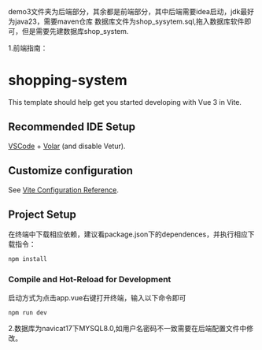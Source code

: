 demo3文件夹为后端部分，其余都是前端部分，其中后端需要idea启动，jdk最好为java23，需要maven仓库
数据库文件为shop_sysytem.sql,拖入数据库软件即可，但是需要先建数据库shop_system.

1.前端指南：
# shopping-system

This template should help get you started developing with Vue 3 in Vite.

## Recommended IDE Setup

[VSCode](https://code.visualstudio.com/) + [Volar](https://marketplace.visualstudio.com/items?itemName=Vue.volar) (and disable Vetur).

## Customize configuration

See [Vite Configuration Reference](https://vite.dev/config/).

## Project Setup 
在终端中下载相应依赖，建议看package.json下的dependences，并执行相应下载指令：
```sh
npm install
```

### Compile and Hot-Reload for Development
启动方式为点击app.vue右键打开终端，输入以下命令即可
```sh 
npm run dev
```
2.数据库为navicat17下MYSQL8.0,如用户名密码不一致需要在后端配置文件中修改。



